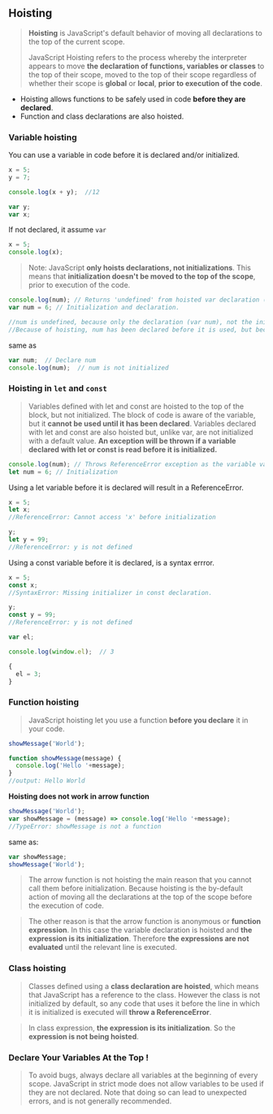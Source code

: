 ## Hoisting
> **Hoisting** is JavaScript's default behavior of moving all declarations to the top of the current scope. 
> 
> JavaScript Hoisting refers to the process whereby the interpreter appears to move **the declaration of functions, variables or classes** to the top of their scope, moved to the top of their scope regardless of whether their scope is **global** or **local**, **prior to execution of the code**.

- Hoisting allows functions to be safely used in code **before they are declared**.
- Function and class declarations are also hoisted.

### Variable hoisting
You can use a variable in code before it is declared and/or initialized.

```js
x = 5; 
y = 7;

console.log(x + y);  //12

var y;
var x;
```

If not declared, it assume `var`
```js
x = 5;
console.log(x);
```

> Note: JavaScript **only hoists declarations, not initializations**. This means that **initialization doesn't be moved to the top of the scope**, prior to execution of the code.

```js
console.log(num); // Returns 'undefined' from hoisted var declaration (not 6)
var num = 6; // Initialization and declaration.

//num is undefined, because only the declaration (var num), not the initialization (=6) is hoisted to the top.
//Because of hoisting, num has been declared before it is used, but because initializations are not hoisted, the value of num is undefined.
```
same as 
```js
var num;  // Declare num
console.log(num);  // num is not initialized
```

### Hoisting in `let` and `const`
> Variables defined with let and const are hoisted to the top of the block, but not initialized.
The block of code is aware of the variable, but it **cannot be used until it has been declared**. Variables declared with let and const are also hoisted but, unlike var, are not initialized with a default value. **An exception will be thrown if a variable declared with let or const is read before it is initialized.**

```js
console.log(num); // Throws ReferenceError exception as the variable value is uninitialized
let num = 6; // Initialization
```

Using a let variable before it is declared will result in a ReferenceError.
```js
x = 5;
let x;
//ReferenceError: Cannot access 'x' before initialization

y;
let y = 99;
//ReferenceError: y is not defined
```
Using a const variable before it is declared, is a syntax errror.
```js
x = 5;
const x;
//SyntaxError: Missing initializer in const declaration.

y;
const y = 99;
//ReferenceError: y is not defined
```

```js
var el;

console.log(window.el);  // 3

{
  el = 3;
}
```

### Function hoisting
> JavaScript hoisting let you use a function **before you declare** it in your code.

```js
showMessage('World');

function showMessage(message) {
  console.log('Hello '+message);
}
//output: Hello World
```

**Hoisting does not work in arrow function**
```js
showMessage('World');
var showMessage = (message) => console.log('Hello '+message);
//TypeError: showMessage is not a function
```
same as:
```js
var showMessage;
showMessage('World');
```
> The arrow function is not hoisting the main reason that you cannot call them before initialization.
> Because hoisting is the by-default action of moving all the declarations at the top of the scope before the execution of code.

> The other reason is that the arrow function is anonymous or **function expression**.
> In this case the variable declaration is hoisted and **the expression is its initialization**. Therefore **the expressions are not evaluated** until the relevant line is executed.

### Class hoisting
> Classes defined using a **class declaration are hoisted**, which means that JavaScript has a reference to the class. However the class is not initialized by default, so any code that uses it before the line in which it is initialized is executed will **throw a ReferenceError**. 

> In class expression, **the expression is its initialization**. So the **expression is not being hoisted**.

### Declare Your Variables At the Top !
> To avoid bugs, always declare all variables at the beginning of every scope. JavaScript in strict mode does not allow variables to be used if they are not declared. Note that doing so can lead to unexpected errors, and is not generally recommended.




